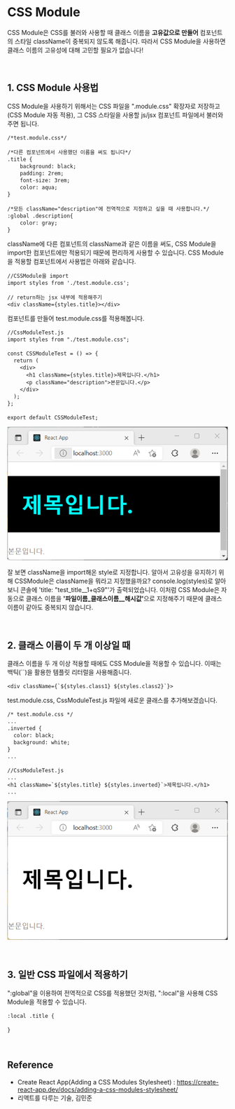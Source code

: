 # CSS Module

CSS Module은 CSS를 불러와 사용할 때 클래스 이름을 <b>고유값으로 만들어</b> 컴포넌트의 스타일 className이 중복되지 않도록 해줍니다. 따라서 CSS Module을 사용하면 클래스 이름의 고유성에 대해 고민할 필요가 없습니다!

<br>

## 1. CSS Module 사용법

CSS Module을 사용하기 위해서는 CSS 파일을 ".module.css" 확장자로 저장하고(CSS Module 자동 적용), 그 CSS 스타일을 사용할 js/jsx 컴포넌트 파일에서 불러와주면 됩니다.

```
/*test.module.css*/

/*다른 컴포넌트에서 사용했던 이름을 써도 됩니다*/
.title {
    background: black;
    padding: 2rem;
    font-size: 3rem;
    color: aqua;
}

/*모든 className="description"에 전역적으로 지정하고 싶을 때 사용합니다.*/
:global .description{
    color: gray;
}
```

className에 다른 컴포넌트의 className과 같은 이름을 써도, CSS Module을 import한 컴포넌트에만 적용되기 때문에 편리하게 사용할 수 있습니다. CSS Module을 적용할 컴포넌트에서 사용법은 아래와 같습니다.

```
//CSSModule을 import
import styles from './test.module.css';

// return하는 jsx 내부에 적용해주기
<div className={styles.title}></div>
```

컴포넌트를 만들어 test.module.css를 적용해봅니다.

```
//CssModuleTest.js
import styles from "./test.module.css";

const CSSModuleTest = () => {
  return (
    <div>
      <h1 className={styles.title}>제목입니다.</h1>
      <p className="description">본문입니다.</p>
    </div>
  );
};

export default CSSModuleTest;
```

![default](../imgs/image-CSSModule.png)

잘 보면 className을 import해온 style로 지정합니다. 알아서 고유성을 유지하기 위해 CSSModule은 className을 뭐라고 지정했을까요? console.log(styles)로 알아보니 콘솔에 'title: "test_title\_\_1+qS9"'가 출력되었습니다. 이처럼 CSS Module은 자동으로 클래스 이름을 <b>'파일이름\_클래스이름\_\_해시값'</b>으로 지정해주기 때문에 클래스 이름이 같아도 중복되지 않습니다.

<br>

## 2. 클래스 이름이 두 개 이상일 때

클래스 이름을 두 개 이상 적용할 때에도 CSS Module을 적용할 수 있습니다. 이때는 백틱(``)을 활용한 템플릿 리터럴을 사용해줍니다.

```
<div className={`${styles.class1} ${styles.class2}`}>
```

test.module.css, CssModuleTest.js 파일에 새로운 클래스를 추가해보겠습니다.

```
/* test.module.css */
...
.inverted {
  color: black;
  background: white;
}
...

//CssModuleTest.js
...
<h1 className=`${styles.title} ${styles.inverted}`>제목입니다.</h1>
...
```

![default](../imgs/image-CSSModule-inverted.png)

<br>

## 3. 일반 CSS 파일에서 적용하기

":global"을 이용하여 전역적으로 CSS를 적용했던 것처럼, ":local"을 사용해 CSS Module을 적용할 수 있습니다.

```
:local .title {

}
```

<br>

## Reference

- Create React App(Adding a CSS Modules Stylesheet) : https://create-react-app.dev/docs/adding-a-css-modules-stylesheet/
- 리액트를 다루는 기술, 김민준
